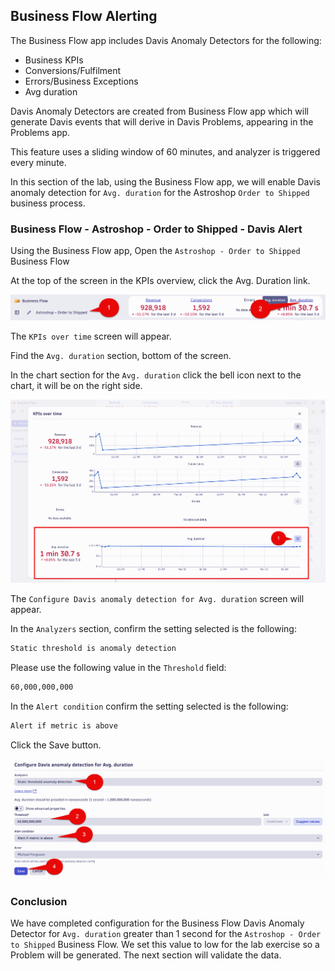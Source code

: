 ## Business Flow Alerting

The Business Flow app includes Davis Anomaly Detectors for the following: 

* Business KPIs 
* Conversions/Fulfilment
* Errors/Business Exceptions
* Avg duration

Davis Anomaly Detectors are created from Business Flow app which will generate Davis events that will derive in Davis Problems, appearing in the Problems app.

This feature uses a sliding window of 60 minutes, and analyzer is triggered every minute.

In this section of the lab, using the Business Flow app,  we will enable Davis anomaly detection for `Avg. duration` for the Astroshop `Order to Shipped` business process. 

### Business Flow - Astroshop - Order to Shipped - Davis Alert

Using the Business Flow app, Open the `Astroshop - Order to Shipped` Business Flow

At the top of the screen in the KPIs overview,  click the Avg. Duration link.

![Business Flow Alert 1](../../../assets/images/07_bizevents_business_flow_alerting_1.png)

The `KPIs over time` screen will appear.  

Find the `Avg. duration` section,  bottom of the screen.

In the chart section for the `Avg. duration` click the bell icon next to the chart,  it will be on the right side.

![Business Flow Alert 2](../../../assets/images/07_bizevents_business_flow_alerting_2.png)

The `Configure Davis anomaly detection for Avg. duration` screen will appear.

In the `Analyzers` section, confirm the setting selected is the following:

```txt
Static threshold is anomaly detection
```

Please use the following value in the `Threshold` field:

```txt
60,000,000,000
```

In the `Alert condition` confirm the setting selected is the following: 

```txt
Alert if metric is above
```

Click the Save button.

![Business Flow Alert 3](../../../assets/images/07_bizevents_business_flow_alerting_3.png)


### Conclusion

We have completed configuration for the Business Flow Davis Anomaly Detector for  `Avg. duration` greater than 1 second for the `Astroshop - Order to Shipped` Business Flow.  We set this value to low for the lab exercise so a Problem will be generated. The next section will validate the data.  